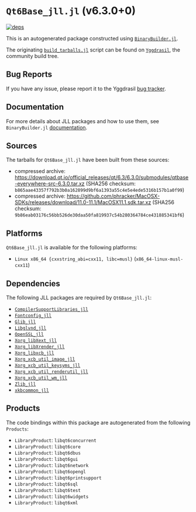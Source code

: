 # `Qt6Base_jll.jl` (v6.3.0+0)

[![deps](https://juliahub.com/docs/Qt6Base_jll/deps.svg)](https://juliahub.com/ui/Packages/Qt6Base_jll/Lg7vK?page=2)

This is an autogenerated package constructed using [`BinaryBuilder.jl`](https://github.com/JuliaPackaging/BinaryBuilder.jl).

The originating [`build_tarballs.jl`](https://github.com/JuliaPackaging/Yggdrasil/blob/c7288cc5396e59e55d44527f09283f2a9ab291a9/Q/Qt6Base/build_tarballs.jl) script can be found on [`Yggdrasil`](https://github.com/JuliaPackaging/Yggdrasil/), the community build tree.

## Bug Reports

If you have any issue, please report it to the Yggdrasil [bug tracker](https://github.com/JuliaPackaging/Yggdrasil/issues).

## Documentation

For more details about JLL packages and how to use them, see `BinaryBuilder.jl` [documentation](https://docs.binarybuilder.org/stable/jll/).

## Sources

The tarballs for `Qt6Base_jll.jl` have been built from these sources:

* compressed archive: https://download.qt.io/official_releases/qt/6.3/6.3.0/submodules/qtbase-everywhere-src-6.3.0.tar.xz (SHA256 checksum: `b865aae43357f792b3b0a162899d9bf6a1393a55c4e5e4ede5316b157b1a0f99`)
* compressed archive: https://github.com/phracker/MacOSX-SDKs/releases/download/11.0-11.1/MacOSX11.1.sdk.tar.xz (SHA256 checksum: `9b86eab03176c56bb526de30daa50fa819937c54b280364784ce431885341bf6`)

## Platforms

`Qt6Base_jll.jl` is available for the following platforms:

* `Linux x86_64 {cxxstring_abi=cxx11, libc=musl}` (`x86_64-linux-musl-cxx11`)

## Dependencies

The following JLL packages are required by `Qt6Base_jll.jl`:

* [`CompilerSupportLibraries_jll`](https://github.com/JuliaBinaryWrappers/CompilerSupportLibraries_jll.jl)
* [`Fontconfig_jll`](https://github.com/JuliaBinaryWrappers/Fontconfig_jll.jl)
* [`Glib_jll`](https://github.com/JuliaBinaryWrappers/Glib_jll.jl)
* [`Libglvnd_jll`](https://github.com/JuliaBinaryWrappers/Libglvnd_jll.jl)
* [`OpenSSL_jll`](https://github.com/JuliaBinaryWrappers/OpenSSL_jll.jl)
* [`Xorg_libXext_jll`](https://github.com/JuliaBinaryWrappers/Xorg_libXext_jll.jl)
* [`Xorg_libXrender_jll`](https://github.com/JuliaBinaryWrappers/Xorg_libXrender_jll.jl)
* [`Xorg_libxcb_jll`](https://github.com/JuliaBinaryWrappers/Xorg_libxcb_jll.jl)
* [`Xorg_xcb_util_image_jll`](https://github.com/JuliaBinaryWrappers/Xorg_xcb_util_image_jll.jl)
* [`Xorg_xcb_util_keysyms_jll`](https://github.com/JuliaBinaryWrappers/Xorg_xcb_util_keysyms_jll.jl)
* [`Xorg_xcb_util_renderutil_jll`](https://github.com/JuliaBinaryWrappers/Xorg_xcb_util_renderutil_jll.jl)
* [`Xorg_xcb_util_wm_jll`](https://github.com/JuliaBinaryWrappers/Xorg_xcb_util_wm_jll.jl)
* [`Zlib_jll`](https://github.com/JuliaBinaryWrappers/Zlib_jll.jl)
* [`xkbcommon_jll`](https://github.com/JuliaBinaryWrappers/xkbcommon_jll.jl)

## Products

The code bindings within this package are autogenerated from the following `Products`:

* `LibraryProduct`: `libqt6concurrent`
* `LibraryProduct`: `libqt6core`
* `LibraryProduct`: `libqt6dbus`
* `LibraryProduct`: `libqt6gui`
* `LibraryProduct`: `libqt6network`
* `LibraryProduct`: `libqt6opengl`
* `LibraryProduct`: `libqt6printsupport`
* `LibraryProduct`: `libqt6sql`
* `LibraryProduct`: `libqt6test`
* `LibraryProduct`: `libqt6widgets`
* `LibraryProduct`: `libqt6xml`
